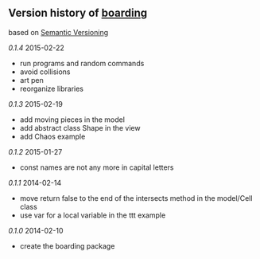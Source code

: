 ## Version history of [boarding](http://pub.dartlang.org/packages/boarding)

based on [Semantic Versioning](http://semver.org/)

*0.1.4* 2015-02-22

+ run programs and random commands
+ avoid collisions
+ art pen
+ reorganize libraries

*0.1.3* 2015-02-19

+ add moving pieces in the model
+ add abstract class Shape in the view
+ add Chaos example

*0.1.2* 2015-01-27

+ const names are not any more in capital letters

*0.1.1* 2014-02-14

+ move return false to the end of the intersects method in the model/Cell class
+ use var for a local variable in the ttt example

*0.1.0* 2014-02-10

+ create the boarding package

